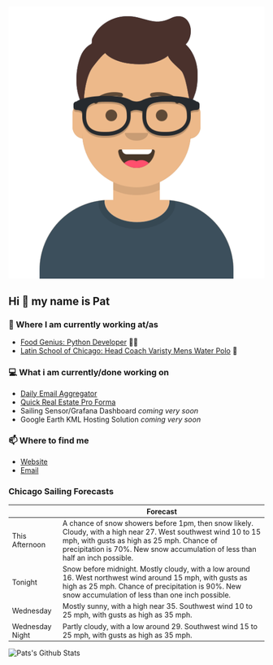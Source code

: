 [![Social banner for p-j-falconer](https://raw.githubusercontent.com/P-J-FALCONER/P-J-FALCONER/master/assets/avataaars.svg)](https://patfalconer.com/)
## Hi :wave: my name is Pat

### 💼 Where I am currently working at/as
- [Food Genius: Python Developer](https://getfoodgenius.com/) 🍔🐍
- [Latin School of Chicago: Head Coach Varisty Mens Water Polo](https://www.latinschool.org/) 🤽


### 💻 What i am currently/done working on
 - [Daily Email Aggregator](https://github.com/P-J-FALCONER/dott_daily_mail)
 - [Quick Real Estate Pro Forma](https://github.com/P-J-FALCONER/henry)
 - Sailing Sensor/Grafana Dashboard *coming very soon*
 - Google Earth KML Hosting Solution *coming very soon*

### 📫 Where to find me
 - [Website](https://patfalconer.com/)
 - [Email](mailto:patrick.j.falconer@gmail.com)


### Chicago Sailing Forecasts
|   | Forecast  |
|---|---|
| This Afternoon | A chance of snow showers before 1pm, then snow likely. Cloudy, with a high near 27. West southwest wind 10 to 15 mph, with gusts as high as 25 mph. Chance of precipitation is 70%. New snow accumulation of less than half an inch possible. |
| Tonight | Snow before midnight. Mostly cloudy, with a low around 16. West northwest wind around 15 mph, with gusts as high as 25 mph. Chance of precipitation is 90%. New snow accumulation of less than one inch possible. |
| Wednesday | Mostly sunny, with a high near 35. Southwest wind 10 to 25 mph, with gusts as high as 35 mph. |
| Wednesday Night | Partly cloudy, with a low around 29. Southwest wind 15 to 25 mph, with gusts as high as 35 mph. |

![Pats's Github Stats](https://github-readme-stats.vercel.app/api?username=p-j-falconer&show_icons=true&theme=radical)
